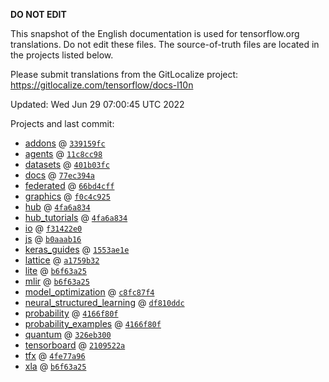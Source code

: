 __DO NOT EDIT__

This snapshot of the English documentation is used for tensorflow.org
translations. Do not edit these files. The source-of-truth files are located in
the projects listed below.

Please submit translations from the GitLocalize project: https://gitlocalize.com/tensorflow/docs-l10n

Updated: Wed Jun 29 07:00:45 UTC 2022

Projects and last commit:

- [addons](https://github.com/tensorflow/addons/tree/master/docs) @ <a href='https://github.com/tensorflow/addons/commit/339159fc361cc8248a99f6703b4f33aa5c9943ac'><code>339159fc</code></a>
- [agents](https://github.com/tensorflow/agents/tree/master/docs) @ <a href='https://github.com/tensorflow/agents/commit/11c8cc98c0361785ed38d090b7bf6f1fc865addc'><code>11c8cc98</code></a>
- [datasets](https://github.com/tensorflow/datasets/tree/master/docs) @ <a href='https://github.com/tensorflow/datasets/commit/401b03fca1370cbb9b776ec71ebc5b1227ef7697'><code>401b03fc</code></a>
- [docs](https://github.com/tensorflow/docs/tree/master/site/en) @ <a href='https://github.com/tensorflow/docs/commit/77ec394a53d519e4c19c0cf8d07e02f49b70d0f9'><code>77ec394a</code></a>
- [federated](https://github.com/tensorflow/federated/tree/main/docs) @ <a href='https://github.com/tensorflow/federated/commit/66bd4cff3e49495115c46c63ed316d8583c2d24a'><code>66bd4cff</code></a>
- [graphics](https://github.com/tensorflow/graphics/tree/master/tensorflow_graphics/g3doc) @ <a href='https://github.com/tensorflow/graphics/commit/f0c4c9256c9b1a6a5337762d763e4910631c65c4'><code>f0c4c925</code></a>
- [hub](https://github.com/tensorflow/hub/tree/master/docs) @ <a href='https://github.com/tensorflow/hub/commit/4fa6a8341b824eef39787e6e358772627f439db9'><code>4fa6a834</code></a>
- [hub_tutorials](https://github.com/tensorflow/hub/tree/master/examples/colab) @ <a href='https://github.com/tensorflow/hub/commit/4fa6a8341b824eef39787e6e358772627f439db9'><code>4fa6a834</code></a>
- [io](https://github.com/tensorflow/io/tree/master/docs) @ <a href='https://github.com/tensorflow/io/commit/f31422e0eeb08e6336411009d316ff9d0d36edf1'><code>f31422e0</code></a>
- [js](https://github.com/tensorflow/tfjs-website/tree/master/docs) @ <a href='https://github.com/tensorflow/tfjs-website/commit/b0aaab1605bbb2ed7653f1d86656582ba06e9795'><code>b0aaab16</code></a>
- [keras_guides](https://github.com/tensorflow/docs/tree/snapshot-keras/site/en/guide/keras) @ <a href='https://github.com/tensorflow/docs/commit/1553ae1e4a149be71703e2ee60173b3d1e0e8c00'><code>1553ae1e</code></a>
- [lattice](https://github.com/tensorflow/lattice/tree/master/docs) @ <a href='https://github.com/tensorflow/lattice/commit/a1759b3243131cafca37d46b1977362dec8abee3'><code>a1759b32</code></a>
- [lite](https://github.com/tensorflow/tensorflow/tree/master/tensorflow/lite/g3doc) @ <a href='https://github.com/tensorflow/tensorflow/commit/b6f63a2581c880fdb0b73ab515bf6a8208f06d61'><code>b6f63a25</code></a>
- [mlir](https://github.com/tensorflow/tensorflow/tree/master/tensorflow/compiler/mlir/g3doc) @ <a href='https://github.com/tensorflow/tensorflow/commit/b6f63a2581c880fdb0b73ab515bf6a8208f06d61'><code>b6f63a25</code></a>
- [model_optimization](https://github.com/tensorflow/model-optimization/tree/master/tensorflow_model_optimization/g3doc) @ <a href='https://github.com/tensorflow/model-optimization/commit/c8fc87f4970058b3cd0c7ae36974126a88caf7d6'><code>c8fc87f4</code></a>
- [neural_structured_learning](https://github.com/tensorflow/neural-structured-learning/tree/master/g3doc) @ <a href='https://github.com/tensorflow/neural-structured-learning/commit/df810ddcbf233505ad25fef0b2472a836e0255c2'><code>df810ddc</code></a>
- [probability](https://github.com/tensorflow/probability/tree/main/tensorflow_probability/g3doc) @ <a href='https://github.com/tensorflow/probability/commit/4166f80fcf861a3cfa67bde6da69b125f7618b25'><code>4166f80f</code></a>
- [probability_examples](https://github.com/tensorflow/probability/tree/main/tensorflow_probability/examples/jupyter_notebooks) @ <a href='https://github.com/tensorflow/probability/commit/4166f80fcf861a3cfa67bde6da69b125f7618b25'><code>4166f80f</code></a>
- [quantum](https://github.com/tensorflow/quantum/tree/master/docs) @ <a href='https://github.com/tensorflow/quantum/commit/326eb300d4a217f34f75cc8e0ff47bc5fc385803'><code>326eb300</code></a>
- [tensorboard](https://github.com/tensorflow/tensorboard/tree/master/docs) @ <a href='https://github.com/tensorflow/tensorboard/commit/2109522a4ca68f996ae4467821ed86d068699b72'><code>2109522a</code></a>
- [tfx](https://github.com/tensorflow/tfx/tree/master/docs) @ <a href='https://github.com/tensorflow/tfx/commit/4fe77a96fd7be685308180ed226515ad9d2e8849'><code>4fe77a96</code></a>
- [xla](https://github.com/tensorflow/tensorflow/tree/master/tensorflow/compiler/xla/g3doc) @ <a href='https://github.com/tensorflow/tensorflow/commit/b6f63a2581c880fdb0b73ab515bf6a8208f06d61'><code>b6f63a25</code></a>

